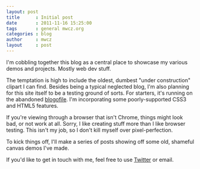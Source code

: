 ```yaml
---
layout: post
title      : Initial post
date       : 2011-11-16 15:25:00
tags       : general mwcz.org
categories : blog
author     : mwcz
layout     : post
---
```


<script type="text/javascript">
    window.onload = function() { document.getElementById("email").href = "mailto:%6D%77%63@%63%6C%61%79%74%6F.%6F%72%67"; };
</script>

I'm cobbling together this blog as a central place to showcase my various demos
and projects.  Mostly web dev stuff.

The temptation is high to include the oldest, dumbest "under construction"
clipart I can find.  Besides being a typical neglected blog, I'm also planning
for this site itself to be a testing ground of sorts.  For starters, it's
running on the abandoned [blogofile](https://github.com/EnigmaCurry/blogofile).
I'm incorporating some poorly-supported CSS3 and HTML5 features.

If you're viewing through a browser that isn't Chrome, things might look bad,
or not work at all.  Sorry, I like creating stuff more than I like browser
testing.  This isn't my job, so I don't kill myself over pixel-perfection.

To kick things off, I'll make a series of posts showing off some old, shameful
canvas demos I've made.

If you'd like to get in touch with me, feel free to use
[Twitter](https://twitter.com/#!/mwcz) or <a id="email">email</a>.
